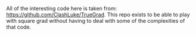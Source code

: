 All of the interesting code here is taken from: https://github.com/ClashLuke/TrueGrad. This repo exists to be able to play with square grad without having to deal with some of the complexities of that code.